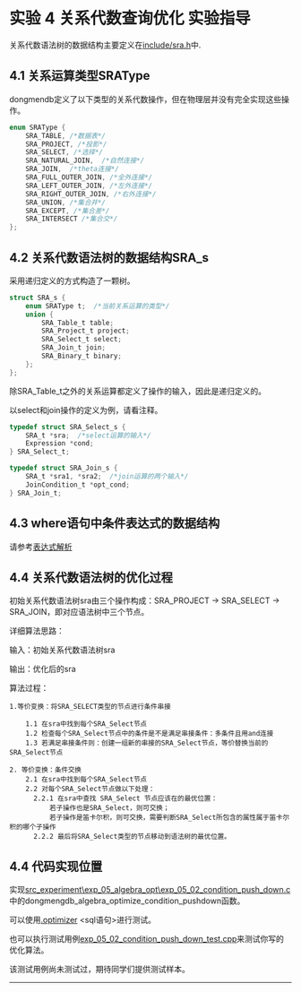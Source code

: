 # 实验 4 关系代数查询优化 实验指导

关系代数语法树的数据结构主要定义在[include/sra.h](https://github.com/youngsamwei/DongmenDB/blob/master/include/dongmensql/sra.h)中.
## 4.1 关系运算类型SRAType
dongmendb定义了以下类型的关系代数操作，但在物理层并没有完全实现这些操作。

```c
enum SRAType {
    SRA_TABLE, /*数据表*/
    SRA_PROJECT, /*投影*/
    SRA_SELECT, /*选择*/
    SRA_NATURAL_JOIN,  /*自然连接*/
    SRA_JOIN,  /*theta连接*/
    SRA_FULL_OUTER_JOIN, /*全外连接*/
    SRA_LEFT_OUTER_JOIN, /*左外连接*/
    SRA_RIGHT_OUTER_JOIN, /*右外连接*/
    SRA_UNION, /*集合并*/
    SRA_EXCEPT, /*集合差*/
    SRA_INTERSECT /*集合交*/
};
```

## 4.2 关系代数语法树的数据结构SRA_s

采用递归定义的方式构造了一颗树。

```c
struct SRA_s {
    enum SRAType t;  /*当前关系运算的类型*/
    union {
        SRA_Table_t table;
        SRA_Project_t project;
        SRA_Select_t select;
        SRA_Join_t join;
        SRA_Binary_t binary;
    };
};
```

除SRA_Table_t之外的关系运算都定义了操作的输入，因此是递归定义的。

以select和join操作的定义为例，请看注释。

```c
typedef struct SRA_Select_s {
    SRA_t *sra;  /*select运算的输入*/
    Expression *cond;
} SRA_Select_t;

typedef struct SRA_Join_s {
    SRA_t *sra1, *sra2;  /*join运算的两个输入*/
    JoinCondition_t *opt_cond;
} SRA_Join_t;
```

## 4.3 where语句中条件表达式的数据结构

请参考[表达式解析](https://github.com/youngsamwei/DongmenDB/wiki/%E8%AF%8D%E6%B3%95%E8%AF%AD%E6%B3%95%E5%88%86%E6%9E%90-parser#%E8%A1%A8%E8%BE%BE%E5%BC%8F%E8%A7%A3%E6%9E%90-expression)

## 4.4 关系代数语法树的优化过程

初始关系代数语法树sra由三个操作构成：SRA_PROJECT -> SRA_SELECT -> SRA_JOIN，即对应语法树中三个节点。

详细算法思路：

输入：初始关系代数语法树sra

输出：优化后的sra

算法过程：

    1.等价变换：将SRA_SELECT类型的节点进行条件串接

        1.1 在sra中找到每个SRA_Select节点 
        1.2 检查每个SRA_Select节点中的条件是不是满足串接条件：多条件且用and连接
        1.3 若满足串接条件则：创建一组新的串接的SRA_Select节点，等价替换当前的SRA_Select节点

    2. 等价变换：条件交换
        2.1 在sra中找到每个SRA_Select节点
        2.2 对每个SRA_Select节点做以下处理：
          2.2.1 在sra中查找 SRA_Select 节点应该在的最优位置：
              若子操作也是SRA_Select，则可交换；
              若子操作是笛卡尔积，则可交换，需要判断SRA_Select所包含的属性属于笛卡尔积的哪个子操作
          2.2.2 最后将SRA_Select类型的节点移动到语法树的最优位置。
         

## 4.4 代码实现位置
实现[src_experiment\exp_05_algebra_opt\exp_05_02_condition_push_down.c](https://github.com/youngsamwei/DongmenDB/blob/master/src_experiment/exp_05_algebra_opt/exp_05_02_condition_push_down.c)中的dongmengdb_algebra_optimize_condition_pushdown函数。

可以使用[.optimizer](https://github.com/youngsamwei/DongmenDB/wiki/shell-%E5%91%BD%E4%BB%A4%E8%A1%8C#optimizer-sql%E8%AF%AD%E5%8F%A5) <sql语句>进行测试。

也可以执行测试用例[exp_05_02_condition_push_down_test.cpp](https://github.com/youngsamwei/DongmenDB/blob/master/src_experiment/exp_05_algebra_opt/exp_05_02_condition_push_down_test.cpp)来测试你写的优化算法。

该测试用例尚未测试过，期待同学们提供测试样本。

---

